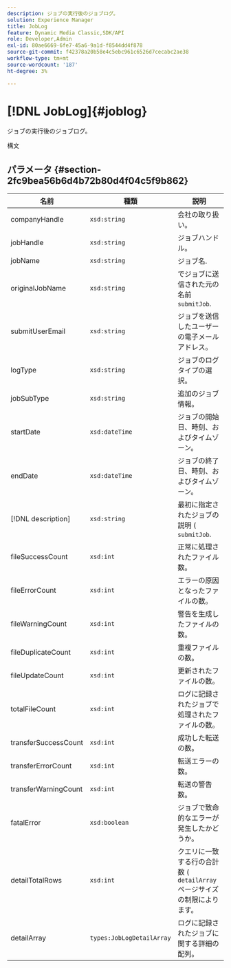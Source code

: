 ```yaml
---
description: ジョブの実行後のジョブログ。
solution: Experience Manager
title: JobLog
feature: Dynamic Media Classic,SDK/API
role: Developer,Admin
exl-id: 80ae6669-6fe7-45a6-9a1d-f8544dd4f878
source-git-commit: f42378a20b58e4c5ebc961c6526d7cecabc2ae38
workflow-type: tm+mt
source-wordcount: '187'
ht-degree: 3%

---
```


# [!DNL JobLog]{#joblog}

ジョブの実行後のジョブログ。

構文

## パラメータ {#section-2fc9bea56b6d4b72b80d4f04c5f9b862}

| 名前 | 種類 | 説明 |
|---|---|---|
| companyHandle | `xsd:string` | 会社の取り扱い。 |
| jobHandle | `xsd:string` | ジョブハンドル。 |
| jobName | `xsd:string` | ジョブ名. |
| originalJobName | `xsd:string` | でジョブに送信された元の名前 `submitJob`. |
| submitUserEmail | `xsd:string` | ジョブを送信したユーザーの電子メールアドレス。 |
| logType | `xsd:string` | ジョブのログタイプの選択。 |
| jobSubType | `xsd:string` | 追加のジョブ情報。 |
| startDate | `xsd:dateTime` | ジョブの開始日、時刻、およびタイムゾーン。 |
| endDate | `xsd:dateTime` | ジョブの終了日、時刻、およびタイムゾーン。 |
| [!DNL description] | `xsd:string` | 最初に指定されたジョブの説明 ( `submitJob`. |
| fileSuccessCount | `xsd:int` | 正常に処理されたファイル数。 |
| fileErrorCount | `xsd:int` | エラーの原因となったファイルの数。 |
| fileWarningCount | `xsd:int` | 警告を生成したファイルの数。 |
| fileDuplicateCount | `xsd:int` | 重複ファイルの数。 |
| fileUpdateCount | `xsd:int` | 更新されたファイルの数。 |
| totalFileCount | `xsd:int` | ログに記録されたジョブで処理されたファイルの数。 |
| transferSuccessCount | `xsd:int` | 成功した転送の数。 |
| transferErrorCount | `xsd:int` | 転送エラーの数。 |
| transferWarningCount | `xsd:int` | 転送の警告数。 |
| fatalError | `xsd:boolean` | ジョブで致命的なエラーが発生したかどうか。 |
| detailTotalRows | `xsd:int` | クエリに一致する行の合計数 ( `detailArray` ページサイズの制限によります。 |
| detailArray | `types:JobLogDetailArray` | ログに記録されたジョブに関する詳細の配列。 |
